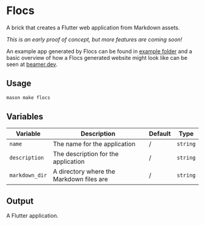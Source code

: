 # Flocs

A brick that creates a Flutter web application from Markdown assets.

_This is an early proof of concept, but more features are coming soon!_

An example app generated by Flocs can be found in [example folder](https://github.com/slovnicki/flocs/tree/master/example) and a basic overview of how a Flocs generated website might look like can be seen at [beamer.dev](https://beamer.dev/).

## Usage

```sh
mason make flocs
```

## Variables

| Variable       | Description                              | Default | Type     |
| -------------- |------------------------------------------| ------- | -------- |
| `name`         | The name for the application             |    /    | `string` |
| `description`  | The description for the application      |    /    | `string` |
| `markdown_dir` | A directory where the Markdown files are |    /    | `string` |

## Output

A Flutter application.
